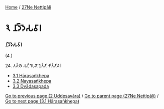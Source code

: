 
[Home](/) / [27Ne Nettipāḷi](../27Ne.md)

# 𑁩 𑀦𑀺𑀤𑁆𑀤𑁂𑀲𑀯𑀸𑀭

### 𑀦𑀺𑀤𑁆𑀤𑁂𑀲𑀯𑀸𑀭

(4.)

24\. 𑀢𑀢𑁆𑀣 𑀲𑀗𑁆𑀔𑁂𑀧𑀢𑁄 𑀦𑁂𑀢𑁆𑀢𑀺 𑀓𑀺𑀢𑁆𑀢𑀺𑀢𑀸𑁇

* [3.1 Hārasaṅkhepa](3/3.1.md)
* [3.2 Nayasaṅkhepa](3/3.2.md)
* [3.3 Dvādasapada](3/3.3.md)

[Go to previous page (2 Uddesavāra)](2.md) / [Go to parent page (27Ne Nettipāḷi)](0.md) / [Go to next page (3.1 Hārasaṅkhepa)](3/3.1.md)



